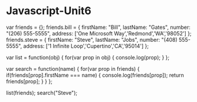 # Javascript-Unit6
var friends = {};
friends.bill = {
  firstName: "Bill",
  lastName: "Gates",
  number: "(206) 555-5555",
  address: ['One Microsoft Way','Redmond','WA','98052']
};
friends.steve = {
  firstName: "Steve",
  lastName: "Jobs",
  number: "(408) 555-5555",
  address: ['1 Infinite Loop','Cupertino','CA','95014']
};

var list = function(obj) {
  for(var prop in obj) {
    console.log(prop);
  }
};

var search = function(name) {
  for(var prop in friends) {
    if(friends[prop].firstName === name) {
      console.log(friends[prop]);
      return friends[prop];
    }
  }
};

list(friends);
search("Steve");
